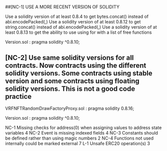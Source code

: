 ##

##[NC-1]  USE A MORE RECENT VERSION OF SOLIDITY

Use a solidity version of at least 0.8.4 to get bytes.concat() instead of abi.encodePacked(,) Use a solidity version of at least 0.8.12 to get string.concat() instead of abi.encodePacked(,) Use a solidity version of at least 0.8.13 to get the ability to use using for with a list of free functions

Version.sol :  pragma solidity ^0.8.10;

##

## [NC-2] Use same solidity versions for all contracts. Now contracts using the different solidity versions. Some contracts using stable version and some contracts using floating solidity versions. This is not a good code practice 

VRFNFTRandomDrawFactoryProxy.sol :  pragma solidity 0.8.16;

Version.sol :  pragma solidity ^0.8.10;






    









NC-1	Missing checks for address(0) when assigning values to address state variables	4
NC-2	Event is missing indexed fields	4
NC-3	Constants should be defined rather than using magic numbers	2
NC-4	Functions not used internally could be marked external	7
L-1	Unsafe ERC20 operation(s)	3